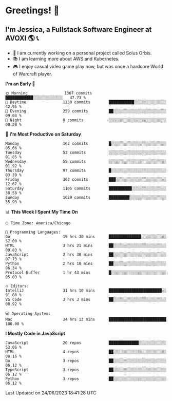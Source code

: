 # Greetings! 🧠

## I'm Jessica, a Fullstack Software Engineer at AVOXI 🌎 📞

- 🌟 I am currently working on a personal project called Solus Orbis.
- 📚 I am learning more about AWS and Kubernetes.
- 🎮 I enjoy casual video game play now, but was once a hardcore World of Warcraft player.

<!--START_SECTION:waka-->
**I'm an Early 🐤** 

```text
🌞 Morning                1367 commits        ████████████░░░░░░░░░░░░░   47.73 % 
🌆 Daytime                1230 commits        ███████████░░░░░░░░░░░░░░   42.95 % 
🌃 Evening                259 commits         ██░░░░░░░░░░░░░░░░░░░░░░░   09.04 % 
🌙 Night                  8 commits           ░░░░░░░░░░░░░░░░░░░░░░░░░   00.28 % 
```
📅 **I'm Most Productive on Saturday** 

```text
Monday                   162 commits         █░░░░░░░░░░░░░░░░░░░░░░░░   05.66 % 
Tuesday                  53 commits          ░░░░░░░░░░░░░░░░░░░░░░░░░   01.85 % 
Wednesday                55 commits          ░░░░░░░░░░░░░░░░░░░░░░░░░   01.92 % 
Thursday                 97 commits          █░░░░░░░░░░░░░░░░░░░░░░░░   03.39 % 
Friday                   363 commits         ███░░░░░░░░░░░░░░░░░░░░░░   12.67 % 
Saturday                 1105 commits        ██████████░░░░░░░░░░░░░░░   38.58 % 
Sunday                   1029 commits        █████████░░░░░░░░░░░░░░░░   35.93 % 
```


📊 **This Week I Spent My Time On** 

```text
🕑︎ Time Zone: America/Chicago

💬 Programming Languages: 
Go                       19 hrs 30 mins      ██████████████░░░░░░░░░░░   57.00 % 
HTML                     3 hrs 21 mins       ██░░░░░░░░░░░░░░░░░░░░░░░   09.83 % 
JavaScript               2 hrs 38 mins       ██░░░░░░░░░░░░░░░░░░░░░░░   07.73 % 
Python                   2 hrs 10 mins       ██░░░░░░░░░░░░░░░░░░░░░░░   06.34 % 
Protocol Buffer          1 hr 43 mins        █░░░░░░░░░░░░░░░░░░░░░░░░   05.03 % 

🔥 Editors: 
IntelliJ                 31 hrs 10 mins      ███████████████████████░░   91.08 % 
VS Code                  3 hrs 3 mins        ██░░░░░░░░░░░░░░░░░░░░░░░   08.92 % 

💻 Operating System: 
Mac                      34 hrs 13 mins      █████████████████████████   100.00 % 
```

**I Mostly Code in JavaScript** 

```text
JavaScript               26 repos            █████████████░░░░░░░░░░░░   53.06 % 
HTML                     4 repos             ██░░░░░░░░░░░░░░░░░░░░░░░   08.16 % 
Go                       3 repos             ██░░░░░░░░░░░░░░░░░░░░░░░   06.12 % 
TypeScript               3 repos             ██░░░░░░░░░░░░░░░░░░░░░░░   06.12 % 
Python                   3 repos             ██░░░░░░░░░░░░░░░░░░░░░░░   06.12 % 
```




 Last Updated on 24/06/2023 18:41:28 UTC
<!--END_SECTION:waka-->

<!--
**jessikuh/jessikuh** is a ✨ _special_ ✨ repository because its `README.md` (this file) appears on your GitHub profile.

Here are some ideas to get you started:

- 🔭 I’m currently working on ...
- 🌱 I’m currently learning ...
- 👯 I’m looking to collaborate on ...
- 🤔 I’m looking for help with ...
- 💬 Ask me about ...
- 📫 How to reach me: ...
- 😄 Pronouns: ...
- ⚡ Fun fact: ...
-->
